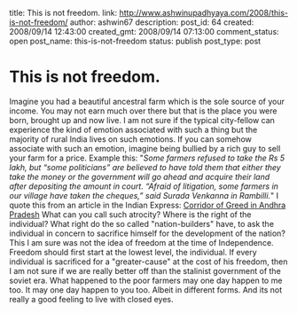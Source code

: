 title: This is not freedom.
link: http://www.ashwinupadhyaya.com/2008/this-is-not-freedom/
author: ashwin67
description: 
post_id: 64
created: 2008/09/14 12:43:00
created_gmt: 2008/09/14 07:13:00
comment_status: open
post_name: this-is-not-freedom
status: publish
post_type: post

# This is not freedom.

Imagine you had a beautiful ancestral farm which is the sole source of your income. You may not earn much over there but that is the place you were born, brought up and now live. I am not sure if the typical city-fellow can experience the kind of emotion associated with such a thing but the majority of rural India lives on such emotions. If you can somehow associate with such an emotion, imagine being bullied by a rich guy to sell your farm for a price. Example this: "_Some farmers refused to take the Rs 5 lakh, but “some politicians” are believed to have told them that either they take the money or the government will go ahead and acquire their land after depositing the amount in court. “Afraid of litigation, some farmers in our village have taken the cheques,” said Surada Venkanna in Rambilli._" I quote this from an article in the Indian Express: [Corridor of Greed in Andhra Pradesh](http://www.expressbuzz.com/edition/story.aspx?artid=T2qUEUqmsb8=&Title=Corridor+of+greed+in+Andra+Pradesh&SectionID=f4OberbKin4=&MainSectionID=wIcBMLGbUJI=&SectionName=n5rce3HBdMPVeH7FlL5aBQ==&SEO=Andra%20Pradesh,%20Greed,%20Coastline) What can you call such atrocity? Where is the right of the individual? What right do the so called "nation-builders" have, to ask the individual in concern to sacrifice himself for the development of the nation? This I am sure was not the idea of freedom at the time of Independence. Freedom should first start at the lowest level, the individual. If every individual is sacrificed for a "greater-cause" at the cost of his freedom, then I am not sure if we are really better off than the stalinist government of the soviet era. What happened to the poor farmers may one day happen to me too. It may one day happen to you too. Albeit in different forms. And its not really a good feeling to live with closed eyes.